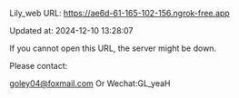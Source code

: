Lily_web URL: https://ae6d-61-165-102-156.ngrok-free.app

Updated at: 2024-12-10 13:28:07

If you cannot open this URL, the server might be down.

Please contact: 

goley04@foxmail.com Or Wechat:GL_yeaH
